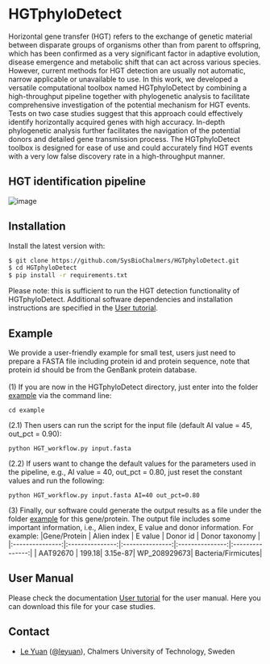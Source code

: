 # HGTphyloDetect
Horizontal gene transfer (HGT) refers to the exchange of genetic material
between disparate groups of organisms other than from parent to offspring,
which has been confirmed as a very significant factor in adaptive
evolution, disease emergence and metabolic shift that can act across various
species. However, current methods for HGT detection are usually not automatic,
narrow applicable or unavailable to use. In this work, we developed a versatile computational
toolbox named HGTphyloDetect by combining a high-throughput pipeline together with phylogenetic analysis
to facilitate comprehensive investigation of the potential mechanism for HGT events. Tests on two case
studies suggest that this approach could effectively
identify horizontally acquired genes with high accuracy. In-depth phylogenetic analysis further facilitates
the navigation of the potential donors and detailed gene transmission process. The HGTphyloDetect toolbox
is designed for ease of use and could accurately find HGT events with a very low false discovery rate
in a high-throughput manner.

## HGT identification pipeline
![image](https://github.com/SysBioChalmers/HGTphyloDetect/blob/master/doc/HGT_pipeline.png)

## Installation
Install the latest version with:
```bash
$ git clone https://github.com/SysBioChalmers/HGTphyloDetect.git
$ cd HGTphyloDetect
$ pip install -r requirements.txt
```
Please note: this is sufficient to run the HGT detection functionality of HGTphyloDetect. Additional software dependencies and installation instructions are specified in the [User tutorial](https://github.com/SysBioChalmers/HGTphyloDetect/blob/master/User%20tutorial.pdf).

## Example
We provide a user-friendly example for small test, users just need to prepare a FASTA file including protein id and protein sequence, note that protein id should be from the GenBank protein database.<br><br>
(1) If you are now in the HGTphyloDetect directory, just enter into the folder [example](https://github.com/SysBioChalmers/HGTphyloDetect/tree/master/example) via the command line:
```linux
cd example
```

(2.1) Then users can run the script for the input file (default AI value = 45, out_pct = 0.90): 
```linux
python HGT_workflow.py input.fasta
```

(2.2) If users want to change the default values for the parameters used in the pipeline, e.g., AI value = 40, out_pct = 0.80, just reset the constant values and run the following: 
```linux
python HGT_workflow.py input.fasta AI=40 out_pct=0.80
```

(3) Finally, our software could generate the output results as a file under the folder [example](https://github.com/SysBioChalmers/HGTphyloDetect/tree/master/example) for this gene/protein. The output file includes some important information, i.e., Alien index, E value and donor information. For example:
|Gene/Protein | Alien index | E value | Donor id | 	Donor taxonomy |
|:---------------:|:---------------:|:---------------:|:---------------:|:---------------:|
| AAT92670 |   199.18|    3.15e-87|  WP_208929673|  Bacteria/Firmicutes|

## User Manual
Please check the documentation [User tutorial](https://github.com/SysBioChalmers/HGTphyloDetect/blob/master/User%20tutorial.pdf) for the user manual. Here you can download this file for your case studies.

## Contact
* [Le Yuan](https://www.chalmers.se/en/Staff/Pages/leyu.aspx) ([@leyuan](https://github.com/le-yuan)), Chalmers University of Technology, Sweden
